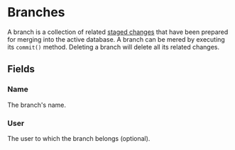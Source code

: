 # Branches

A branch is a collection of related [staged changes](./stagedchange.md) that have been prepared for merging into the active database. A branch can be mered by executing its `commit()` method. Deleting a branch will delete all its related changes.

## Fields

### Name

The branch's name.

### User

The user to which the branch belongs (optional).
